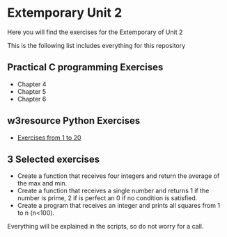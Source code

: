 # Extemporary Unit 2

Here you will find the exercises for the Extemporary of Unit 2

This is the following list includes everything for this repository

## Practical C programming Exercises
- Chapter 4
- Chapter 5
- Chapter 6

## w3resource Python Exercises
- [Exercises from 1 to 20](https://www.w3resource.com/python-exercises/python-functions-exercises.php)

## 3 Selected exercises
- Create a function that receives four integers and return the average of the max and min.
- Create a function that receives a single number and returns 1 if the number is prime, 2 if is perfect an 0 if no condition is satisfied.
- Create a program that receives an integer and prints all squares from 1 to n (n<100).

Everything will be explained in the scripts, so do not worry for a call.
